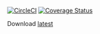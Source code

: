 [![CircleCI](https://circleci.com/gh/pldupont/SQLIDetectionDriver.svg?style=shield)](https://circleci.com/gh/pldupont/SQLIDetectionDriver) [![Coverage Status](https://coveralls.io/repos/github/pldupont/SQLIDetectionDriver/badge.svg?branch=move-test-to-mockito)](https://coveralls.io/github/pldupont/SQLIDetectionDriver)

Download [latest](https://circleci.com/api/v1/project/pldupont/SQLIDetectionDriver/latest/artifacts/0/$CIRCLE_ARTIFACTS/sqlidriver-1.0-SNAPSHOT.jar)
